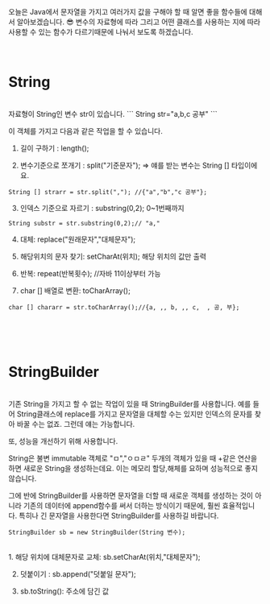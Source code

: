 오늘은 Java에서 문자열을 가지고 여러가지 값을 구해야 할 때 알면 좋을 함수들에 대해서 알아보겠습니다. 😎 
변수의 자료형에 따라 그리고 어떤 클래스를 사용하는 지에 따라 사용할 수 있는 함수가 다르기때문에 나눠서 
보도록 하겠습니다.
</br></br></br>


# String 
</br>
자료형이 String인 변수 str이 있습니다. 
```
String str="a,b,c 공부"
```

이 객체를 가지고 다음과 같은 작업을 할 수 있습니다. 


1. 길이 구하기 : length();

2. 변수기준으로 쪼개기 : split("기준문자"); => 얘를 받는 변수는 String [] 타입이에요.

```
String [] strarr = str.split(","); //{"a","b","c 공부"};
```

3. 인덱스 기준으로 자르기 : substring(0,2); 0~1번째까지 

```
String substr = str.substring(0,2);// "a,"
```

4. 대체: replace("원래문자","대체문자");

5. 해당위치의 문자 찾기: setCharAt(위치); 해당 위치의 값만 출력

6. 반복: repeat(반복횟수);  //자바 11이상부터 가능

7. char [] 배열로 변환: toCharArray();

```
char [] chararr = str.toCharArray();//{a, ,, b, ,, c,  , 공, 부};

```
</br></br></br>
# StringBuilder 
</br>
기존 String을 가지고 할 수 없는 작업이 있을 때 StringBuilder를 사용합니다. 예를 들어 
String클래스에 replace를 가지고 문자열을 대체할 수는 있지만 인덱스의 문자를 찾아 바꿀 수는 없죠. 그런데 얘는 가능합니다.

또, 성능을 개선하기 위해 사용합니다.

String은 불변 immutable 객체로 "ㅁ","ㅇㅁㄹ" 두개의 객체가 있을 때 +같은 연산을 하면 새로운 String을 생성하는데요.
이는 메모리 할당,해체를 요하며 성능적으로 좋지 않습니다.

그에 반에 StringBuilder를 사용하면 문자열을 더할 때 새로운 객체를 생성하는 것이 아니라 
기존의 데이터에 append함수를 써서 더하는 방식이기 때문에, 훨씬 효율적입니다.
특히나 긴 문자열을 사용한다면 StringBuilder를 사용하길 바랍니다. 

```
StringBuilder sb = new StringBuilder(String 변수);
```
</br>
1. 해당 위치에 대체문자로 교체: sb.setCharAt(위치,"대체문자");

2. 덧붙이기 : sb.append("덧붙일 문자"); 

3. sb.toString(): 주소에 담긴 값


